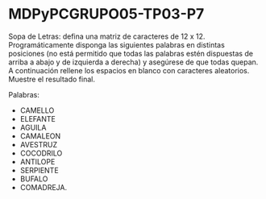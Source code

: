 # MDPyPCGRUPO05-TP03-P7
 
Sopa de Letras: defina una matriz de caracteres de 12 x 12. Programáticamente disponga las 
siguientes palabras en distintas posiciones (no está permitido que todas las palabras estén 
dispuestas de arriba a abajo y de izquierda a derecha) y asegúrese de que todas quepan. A 
continuación rellene los espacios en blanco con caracteres aleatorios. Muestre el resultado 
final.

Palabras:
* CAMELLO
* ELEFANTE
* AGUILA
* CAMALEON
* AVESTRUZ
* COCODRILO
* ANTILOPE
* SERPIENTE
* BUFALO
* COMADREJA.
